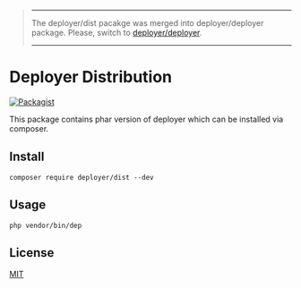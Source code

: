 
> ---
> 
> The deployer/dist pacakge was merged into deployer/deployer package. Please, switch to [deployer/deployer](https://deployer.org/docs/7.x/installation).
>
> ---

# Deployer Distribution

[![Packagist](https://img.shields.io/packagist/v/deployer/dist.svg)](https://packagist.org/packages/deployer/dist)

This package contains phar version of deployer which can be installed via composer.

## Install

```
composer require deployer/dist --dev
```

## Usage

```
php vendor/bin/dep
```

## License 

[MIT](https://github.com/deployphp/deployer/blob/master/LICENSE)
